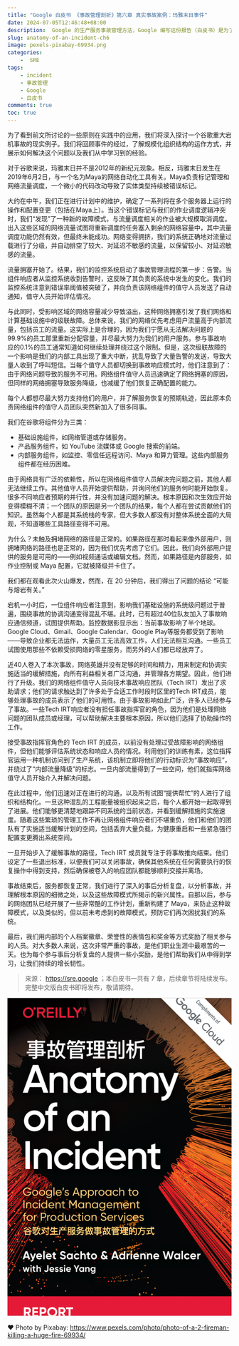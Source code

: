 ```yaml
---
title: "Google 白皮书 《事故管理剖析》第六章 真实事故案例：玛雅末日事件"
date: 2024-07-05T12:46:48+08:00
description:  Google 的生产服务事故管理方法，Google 编写这份报告（白皮书）是为了分享&总结一份：技术事故响应实践的指南。
slug: anatomy-of-an-incident-ch6
image: pexels-pixabay-69934.png
categories:
    -  SRE
tags:
    - incident
    - 事故管理
    - Google
    - 白皮书
comments: true
toc: true
---
```


为了看到前文所讨论的一些原则在实践中的应用，我们将深入探讨一个谷歌重大宕机事故的现实例子。我们将回顾事件的经过，了解规模化组织结构的运作方式，并展示如何解决这个问题以及我们从中学习到的经验。

对于谷歌来说，玛雅末日并不是2012年的新纪元现象。相反，玛雅末日发生在2019年6月2日，与一个名为Maya的网络自动化工具有关。Maya负责标记管理和网络流量调度，一个微小的代码改动导致了实体类型持续被错误标记。

大约在中午，我们正在进行计划中的维护，确定了一系列将在多个服务器上运行的操作和配置变更（包括在Maya上）。当这个错误标记与我们的作业调度逻辑冲突时，我们“发现”了一种新的故障模式，与流量调度相关的作业被大规模取消调度。出入这些区域的网络流量试图将重新调度的任务塞入剩余的网络容量中，其中流量调度功能仍然有效，但最终未能成功。网络变得拥挤，我们的系统正确地对流量过载进行了分级，并自动排空了较大、对延迟不敏感的流量，以保留较小、对延迟敏感的流量。

流量拥塞开始了。结果，我们的监控系统启动了事故管理流程的第一步：告警。当组件响应者从监控系统收到告警时，这反映了其负责的系统中发生的变化。我们的监控系统注意到错误率阈值被突破了，并向负责该网络组件的值守人员发送了自动通知，值守人员开始评估情况。

与此同时，受影响区域的网络容量减少导致溢出，这种网络拥塞引发了我们网络和计算基础设施中的级联故障。总体来说，我们的网络优先考虑用户流量高于内部流量，包括员工的流量。这实际上是合理的，因为我们宁愿从无法解决问题的99.9%的员工那里重新分配容量，并尽最大努力为我们的用户服务。参与事故响应的0.1%的员工通常知道如何继续处理并绕过这个限制。但是，这次级联故障的一个影响是我们的内部工具出现了重大中断，扰乱导致了大量告警的发送，导致大量人收到了呼叫短信。当每个值守人员都切换到事故响应模式时，他们注意到了：由于网络问题导致的服务不可用。网络组件值守人员迅速确定了网络拥塞的原因，但同样的网络拥塞导致服务降级，也减缓了他们恢复正确配置的能力。

每个人都想尽最大努力支持他们的用户，并了解服务恢复的预期轨迹，因此原本负责网络组件的值守人员团队突然新加入了很多同事。

我们在谷歌将组件分为三类：

- 基础设施组件，如网络管道或存储服务。
- 产品服务组件，如 YouTube 流媒体或 Google 搜索的前端。
- 内部服务组件，如监控、零信任远程访问、Maya 和算力管理。这些内部服务组件都在经历困难。

由于网络具有广泛的依赖性，所以在网络组件值守人员解决完问题之前，其他人都无法继续工作。其他值守人员开始提供帮助，并询问他们的服务何时能开始恢复。很多不同响应者预期的并行性，并没有加速问题的解决。根本原因和次生效应开始变得模糊不清；一个团队的原因是另一个团队的结果，每个人都在尝试贡献他们的知识。虽然每个人都是其系统栈的专家，但大多数人都没有对整体系统全面的大局观，不知道哪些工具路径变得不可用。

为什么？未触及拥堵网络的路径是正常的。如果路径在那时看起来像外部用户，则拥堵网络的路径也是正常的，因为我们优先考虑了它们。因此，我们向外部用户提供的服务是可用的——例如视频通话或编辑文档。然而，如果路径是内部服务，如作业控制或 Maya 配置，它就被降级并卡住了。

我们都在观看此次火山爆发，然而，在 20 分钟后，我们得出了问题的结论 “可能与熔岩有关。”

宕机一小时后，一位组件响应者注意到，影响我们基础设施的系统级问题过于普遍，围绕事故的协调沟通变得混乱不堪。此时，已有超过40位队友加入了事故响应通信频道，试图提供帮助。监控数据影显示出：当前事故影响了半个地球。Google Cloud、Gmail、Google Calendar、Google Play等服务都受到了影响——导致企业都无法运作，大量员工无法高效工作，人们无法相互沟通。一些员工试图使用那些不依赖受损网络的零星服务，而另外的人们都已经放弃了。

近40人卷入了本次事故，网络英雄并没有足够的时间和精力，用来制定和协调实施适当的缓解措施，向所有利益相关者广泛沟通，并管理各方期望。因此，他们进行了升级。我们的网络组件值守人员向技术事故响应团队（Tech IRT）发出了求助请求；他们的请求触达到了许多处于合适工作时段时区里的Tech IRT成员，能够处理事故的成员表示了他们的可用性。由于事故影响如此广泛，许多人已经参与了事故。一些Tech IRT响应者没有担任事故指挥官的角色，因为他们是处理网络问题的团队成员或经理，可以帮助解决主要根本原因，所以他们选择了协助操作的工作。

接受事故指挥官角色的 Tech IRT 的成员，以前没有处理过受故障影响的网络组件，但他们能够评估系统状态和响应人员的情况。利用他们的训练有素，这位指挥官运用一种机制访问到了生产系统，该机制立即将他们的行动标识为“事故响应”，并绕过了“内部流量降级”的标志。一旦内部流量得到了一些空间，他们就指挥网络值守人员开始介入并解决问题。

在此过程中，他们迅速对正在进行的沟通，以及所有试图“提供帮忙”的人进行了组织和结构化。一旦这种混乱的工程能量被组织起来之后，每个人都开始一起取得到了进展。他们能够更清楚地跟踪不同系统的当前状态，并看到缓解措施的实施速度。随着这些繁琐的管理工作不再让网络组件响应者们不堪重负，他们和他们的团队有了实施适当缓解计划的空间，包括丢弃大量负载，为健康重启和一些紧急强行配置变更腾出系统空间。

一旦开始步入了缓解事故的路径，Tech IRT 成员就专注于将事故推向结束。他们设定了一些退出标准，以便我们可以关闭事故，确保其他系统在任何需要执行的恢复操作中得到支持，然后确保被卷入的响应团队都能够顺利交接并离场。

事故结束后，服务都恢复正常，我们进行了深入的事后分析复盘，以分析事故，并理解根本原因的细微之处，以及这些故障模式所揭示的新兴属性。自那以后，参与的网络团队已经开展了一些非常酷的工作计划，重新构建了 Maya，来防止这种故障模式，以及类似的，但以前未考虑到的故障模式，预防它们再次困扰我们的系统。

最后，我们用内部的个人档案徽章、荣誉性的表情包和奖金等方式奖励了相关参与的人员。对大多数人来说，这次非常严重的事故，是他们职业生涯中最艰苦的一天。也为每个参与事后分析复盘的人提供一些小奖励，是他们帮助我们从中得到学习，让我们持续的增长韧性。

> 来源： <https://sre.google> ；本白皮书一共有 7 章，后续章节将陆续发布。完整中文版白皮书即将发布，敬请期待。

![cover](/img/anatomy-of-an-incident.png)

❤️ Photo by Pixabay: <https://www.pexels.com/photo/photo-of-a-2-fireman-killing-a-huge-fire-69934/>
